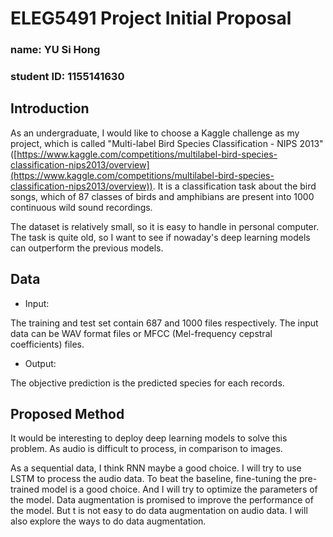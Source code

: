 # ELEG5491 Project Initial Proposal 

### name: YU Si Hong
### student ID: 1155141630

## Introduction

As an undergraduate, I would like to choose a Kaggle challenge as my project, which is called "Multi-label Bird Species Classification - NIPS 2013" ([https://www.kaggle.com/competitions/multilabel-bird-species-classification-nips2013/overview](https://www.kaggle.com/competitions/multilabel-bird-species-classification-nips2013/overview)). It is a classification task about the bird songs, which of 87 classes of birds and amphibians are present into 1000 continuous wild sound recordings.

The dataset is relatively small, so it is easy to handle in personal computer. The task is quite old, so I want to see if nowaday's deep learning models can outperform the previous models.

## Data

- Input:

The training and test set contain 687 and 1000 files respectively. The input data can be WAV format files or MFCC (Mel-frequency cepstral coefficients) files.

- Output:

The objective prediction is the predicted species for each records.

## Proposed Method

It would be interesting to deploy deep learning models to solve this problem. As audio is difficult to process, in comparison to images.

As a sequential data, I think RNN maybe a good choice. I will try to use LSTM to process the audio data. To beat the baseline, fine-tuning the pre-trained model is a good choice. And I will try to optimize the parameters of the model. Data augmentation is promised to improve the performance of the model. But t is not easy to do data augmentation on audio data. I will also explore the ways to do data augmentation.